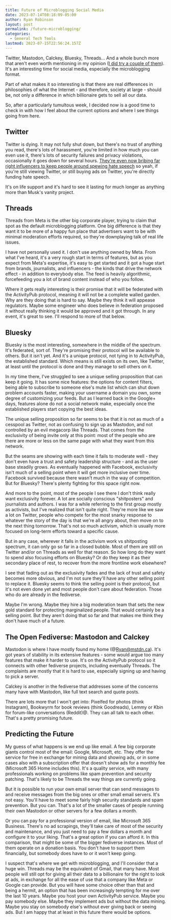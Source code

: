 ```yaml
---
title: Future of Microblogging Social Media
date: 2023-07-14T08:18:09-05:00
author: Ryan Robinson
layout: post
permalink: /future-microblogging/
categories:
  - General Tech Tools
lastmod: 2023-07-15T22:56:24.157Z
---
```


Twitter, Mastodon, Calckey, Bluesky, Threads... And a whole bunch more that aren't even worth mentioning in my opinion ([I did try a couple of them](/twitter-mastodon-counter-social/)). It's an interesting time for social media, especially the microblogging format.

Part of what makes it so interesting is that there are real differences in philosophies of what the Internet - and therefore, society at large - should be, not only a difference in which billionaire gets to sell all our data.

So, after a particularly tumultous week, I decided now is a good time to check in with how I feel about the current options and where I see things going from here.

## Twitter

Twitter is dying. It may not fully shut down, but there's no trust of anything you read, there's lots of harassment, you're limited in how much you can even use it, there's lots of security failures and privacy violations, occasionally it goes down for several hours. [They're even now bribing far right influencers to keep people around spewing hate speech](https://www.washingtonpost.com/technology/2023/07/13/twitter-creators-payments-right-wing/) so yeah, if you're still viewing Twitter, or still buying ads on Twitter, you're directly funding hate speech.

It's on life support and it's hard to see it lasting for much longer as anything more than Musk's vanity project.

## Threads

Threads from Meta is the other big corporate player, trying to claim that spot as the default microblogging platform. One big difference is that they want it to be more of a happy fun place that advertisers want to be with minimal moderation efforts required, so they're downplaying talk of real life issues.

I have not personally used it. I don't use anything owned by Meta. From what I've heard, it's a very rough start in terms of features, but as you expect from Meta's expertise, it's easy to get started and it got a huge start from brands, journalists, and influencers - the kinds that drive the network effect - in addition to everybody else. The feed is heavily algorithmic, forcefeeding you a lot of brand content instead of who you follow.

Where it gets really interesting is their promise that it will be federated with the ActivityPub protocol, meaning it will not be a complete walled garden. Why are they doing that is hard to say. Maybe they think it will appease regulators. Maybe some engineer who does believe in federation proposed it without really thinking it would be approved and it got through. In any event, it's great to see. I'll respond to more of that below.

## Bluesky

Bluesky is the most interesting, somewhere in the middle of the spectrum. It's federated, sort of. They're promising their protocol will be available to others. But it isn't yet. And it's a unique protocol, not tying in to ActivityPub, the established standard. Which means is still exists on its own, like Twitter, at least until the protocol is done and they manage to sell others on it.

In my time there, I've struggled to see a unique selling proposition that can keep it going. It has some nice features: the options for content filters, being able to subscribe to someone else's mute list which can shut down problem accounts faster, making your username a domain you own, some degree of customizing your feeds. But as I learned back in the Google+ days, features alone do not a social network make, especially once the established players start copying the best ideas.

The unique selling proposition so far seems to be that it is not as much of a cesspool as Twitter, not as confusing to sign up as Mastodon, and not controlled by an evil megacorp like Threads. That comes from the exclusivity of being invite only at this point: most of the people who are there are more or less on the same page with what they want from this network.

But the seams are showing with each time it fails to moderate well - they don't even have a trust and safety leadership structure - and as the user base steadily grows. As eventually happened with Facebook, exclusivity isn't much of a selling point when it will get more inclusive over time. Facebook survived because there wasn't much in the way of competition. But for Bluesky? There's plenty fighting for this space right now.

And more to the point, most of the people I see there I don't think really want exclusivity forever. A lot are socially conscious "shitposters" and journalists and authors. I was for a while referring to the first group mostly as activists, but I've realized that isn't quite right. They're more like we saw a lot on Twitter, people who compete for the most snarky response to whatever the story of the day is that we're all angry about, then move on to the next thing tomorrow. That's not so much activism, which is usually more focused on long-term efforts toward a specific cause.

But in any case, wherever it falls in the activism work vs shitposting spectrum, it can only go so far in a closed bubble. Most of them are still on Twitter and/or on Threads as well for that reason. So how long do they want to spend also focusing efforts on Bluesky? Or do they keep it as their secondary place of rest, to recover from the more frontline work elsewhere?

I see that fading out as the exclusivity fades and the lack of trust and safety becomes more obvious, and I'm not sure they'll have any other selling point to replace it. Bluesky seems to think the selling point is their protocol, but it's not even done yet and most people don't care about federation. Those who do are already in the fediverse.

Maybe I'm wrong. Maybe they hire a big moderation team that sets the new gold standard for protecting marginalized people. That would certainly be a selling point. But they aren't doing that so far and that makes me think they don't have much of a future.

## The Open Fediverse: Mastodon and Calckey

Mastodon is where I have mostly found my home (@<Ryan@mstdn.ca>). It's got years of stability in its extensive features - some would argue too many features that make it harder to use. It's on the ActivityPub protocol so it connects with other fediverse projects, including eventually Threads. The complaints are mostly that it is hard to use, especially signing up and having to pick a server.

Calckey is another in the fediverse that addresses some of the concerns many have with Mastodon, like full text search and quote posts.

There are lots more that I won't get into: Pixelfed for photos (think Instagram), Bookwyrm for book reviews (think Goodreads), Lemmy or Kbin for forum-like conversations (Reddit)@. They can all talk to each other. That's a pretty promising future.

## Predicting the Future

My guess of what happens is we end up like email. A few big corporate giants control most of the email: Google, Microsoft, etc. They offer the service for free in exchange for mining data and showing ads, or in some cases also with a subscription offer that doesn't show ads for a monthly fee (Microsoft 365 Home includes this). It's a quality service, with many professionals working on problems like spam prevention and security patching. That's likely to be Threads the way things are currently going.

But it is possible to run your own email server that can send messages to and receive messages from the big ones or other small email servers. It's not easy. You'll have to meet some fairly high security standards and spam prevention. But you can. That's a lot of the smaller cases of people running their own Mastodon or other servers for a few dollars a month.

Or you can pay for a professional version of email, like Microsoft 365 Business. There's no ad scrapings, they'll take care of most of the security and maintenance, and you just need to pay a few dollars a month and configure it to your liking. That's a great option if you can afford it. In this comparison, that might be some of the bigger fediverse instances. Most of them operate on a donation basis. You don't have to support them financially, but somebody does have to or it won't keep going.

I suspect that's where we get with microblogging, and I'll consider that a huge win. Threads may be the equivalent of Gmail, that many have. Most people will still opt for giving all their data to a billionaire for the right to look at ads, in exchange for all the ease of use that a company like Meta or Google can provide. But you will have some choice other than that and being a hermit, an option that has been increasingly tempting for me over the last 10 years. Maybe you host your own ActivityPub service. Maybe you pay somebody else. Maybe they implement ads but without the data mining. Maybe you stay on somebody else's without ever giving back or seeing ads. But I am happy that at least in this future there would be options.

